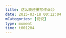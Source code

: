 ```yaml
---
title: 这么晚还要写作业😔
date: 2015-03-18 00:12:04
mCategories: [说说]
type: moment
time: t001204
---
```


<div id="pics-20150318001204"></div>

<script src="/lib/moment/pics.js"></script>
<script>
var data = [
    {"link": "2015-03-18_000000.webp", "type": "shuoshuo"}
];
picsRender(data, "pics-20150318001204");
</script>
